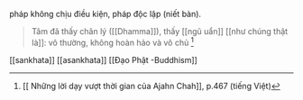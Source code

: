 pháp không chịu điều kiện, pháp độc lập (niết bàn).
> Tâm đã thấy chân lý ([[Dhamma]]), thấy [[ngũ uẩn]] [[như chúng thật là]]: vô thường, không hoàn hảo và vô chủ [^1]


[[sankhata]]
[[asankhata]]
[[Đạo Phật -Buddhism]]

[^1]:[[ Những lời dạy vượt thời gian của Ajahn Chah]], p.467 (tiếng Việt)